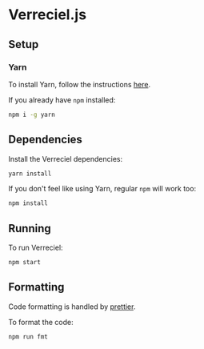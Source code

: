 # Verreciel.js

## Setup

### Yarn

To install Yarn, follow the instructions [here](https://yarnpkg.com/en/docs/install).

If you already have `npm` installed:

```sh
npm i -g yarn
```

## Dependencies

Install the Verreciel dependencies:

```sh
yarn install
```

If you don't feel like using Yarn, regular `npm` will work too:

```sh
npm install
```

## Running

To run Verreciel:

```sh
npm start
```

## Formatting

Code formatting is handled by [prettier](https://github.com/prettier/prettier).

To format the code:

```sh
npm run fmt
```
